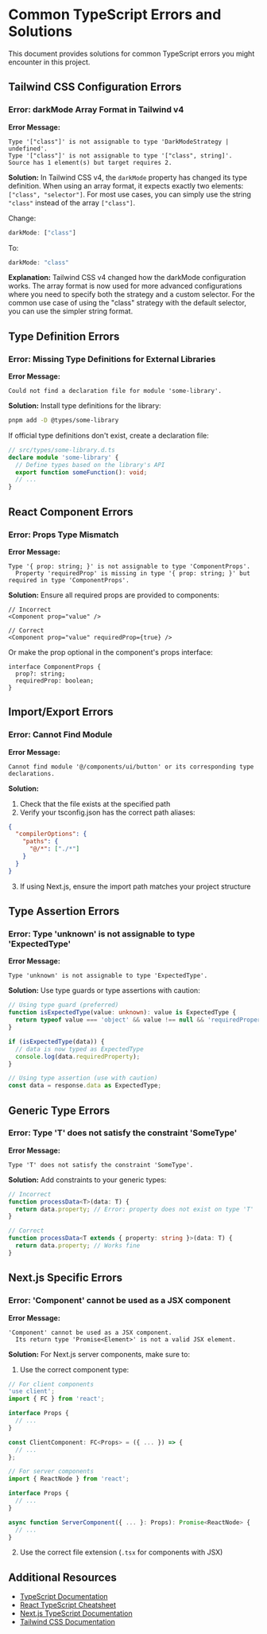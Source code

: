 # Common TypeScript Errors and Solutions

This document provides solutions for common TypeScript errors you might encounter in this project.

## Tailwind CSS Configuration Errors

### Error: darkMode Array Format in Tailwind v4

**Error Message:**
```
Type '["class"]' is not assignable to type 'DarkModeStrategy | undefined'.
Type '["class"]' is not assignable to type '["class", string]'.
Source has 1 element(s) but target requires 2.
```

**Solution:**
In Tailwind CSS v4, the `darkMode` property has changed its type definition. When using an array format, it expects exactly two elements: `["class", "selector"]`. For most use cases, you can simply use the string `"class"` instead of the array `["class"]`.

Change:
```typescript
darkMode: ["class"]
```

To:
```typescript
darkMode: "class"
```

**Explanation:**
Tailwind CSS v4 changed how the darkMode configuration works. The array format is now used for more advanced configurations where you need to specify both the strategy and a custom selector. For the common use case of using the "class" strategy with the default selector, you can use the simpler string format.

## Type Definition Errors

### Error: Missing Type Definitions for External Libraries

**Error Message:**
```
Could not find a declaration file for module 'some-library'.
```

**Solution:**
Install type definitions for the library:

```bash
pnpm add -D @types/some-library
```

If official type definitions don't exist, create a declaration file:

```typescript
// src/types/some-library.d.ts
declare module 'some-library' {
  // Define types based on the library's API
  export function someFunction(): void;
  // ...
}
```

## React Component Errors

### Error: Props Type Mismatch

**Error Message:**
```
Type '{ prop: string; }' is not assignable to type 'ComponentProps'.
  Property 'requiredProp' is missing in type '{ prop: string; }' but required in type 'ComponentProps'.
```

**Solution:**
Ensure all required props are provided to components:

```tsx
// Incorrect
<Component prop="value" />

// Correct
<Component prop="value" requiredProp={true} />
```

Or make the prop optional in the component's props interface:

```tsx
interface ComponentProps {
  prop?: string;
  requiredProp: boolean;
}
```

## Import/Export Errors

### Error: Cannot Find Module

**Error Message:**
```
Cannot find module '@/components/ui/button' or its corresponding type declarations.
```

**Solution:**
1. Check that the file exists at the specified path
2. Verify your tsconfig.json has the correct path aliases:

```json
{
  "compilerOptions": {
    "paths": {
      "@/*": ["./*"]
    }
  }
}
```

3. If using Next.js, ensure the import path matches your project structure

## Type Assertion Errors

### Error: Type 'unknown' is not assignable to type 'ExpectedType'

**Error Message:**
```
Type 'unknown' is not assignable to type 'ExpectedType'.
```

**Solution:**
Use type guards or type assertions with caution:

```typescript
// Using type guard (preferred)
function isExpectedType(value: unknown): value is ExpectedType {
  return typeof value === 'object' && value !== null && 'requiredProperty' in value;
}

if (isExpectedType(data)) {
  // data is now typed as ExpectedType
  console.log(data.requiredProperty);
}

// Using type assertion (use with caution)
const data = response.data as ExpectedType;
```

## Generic Type Errors

### Error: Type 'T' does not satisfy the constraint 'SomeType'

**Error Message:**
```
Type 'T' does not satisfy the constraint 'SomeType'.
```

**Solution:**
Add constraints to your generic types:

```typescript
// Incorrect
function processData<T>(data: T) {
  return data.property; // Error: property does not exist on type 'T'
}

// Correct
function processData<T extends { property: string }>(data: T) {
  return data.property; // Works fine
}
```

## Next.js Specific Errors

### Error: 'Component' cannot be used as a JSX component

**Error Message:**
```
'Component' cannot be used as a JSX component.
  Its return type 'Promise<Element>' is not a valid JSX element.
```

**Solution:**
For Next.js server components, make sure to:

1. Use the correct component type:
```typescript
// For client components
'use client';
import { FC } from 'react';

interface Props {
  // ...
}

const ClientComponent: FC<Props> = ({ ... }) => {
  // ...
};

// For server components
import { ReactNode } from 'react';

interface Props {
  // ...
}

async function ServerComponent({ ... }: Props): Promise<ReactNode> {
  // ...
}
```

2. Use the correct file extension (`.tsx` for components with JSX)

## Additional Resources

- [TypeScript Documentation](https://www.typescriptlang.org/docs/)
- [React TypeScript Cheatsheet](https://react-typescript-cheatsheet.netlify.app/)
- [Next.js TypeScript Documentation](https://nextjs.org/docs/basic-features/typescript)
- [Tailwind CSS Documentation](https://tailwindcss.com/docs) 